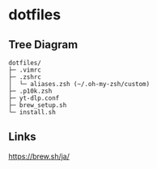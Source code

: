 # dotfiles

## Tree Diagram

```
dotfiles/
├─ .vimrc
├─ .zshrc
│  └─ aliases.zsh (~/.oh-my-zsh/custom)
├─ .p10k.zsh
├─ yt-dlp.conf
├─ brew_setup.sh
└─ install.sh
```

## Links

<https://brew.sh/ja/>
